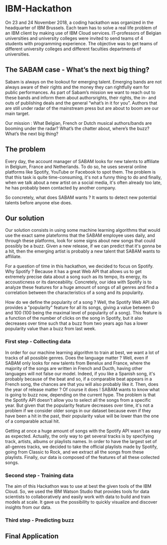 # IBM-Hackathon

On 23 and 24 November 2018, a coding hackathon was organized in the headquarter of IBM Brussels. Each team has to solve a real life problem of an IBM client by making use of IBM Cloud services. IT-professors of Belgian universities and university colleges were invited to send teams of 4 students with programming experience. The objective was to get teams of different university colleges and different faculties departments of universities.


## The SABAM case - What’s the next big thing?

Sabam is always on the lookout for emerging talent. Emerging bands are not always aware of their rights and the money they can rightfully earn for public performances. As part of Sabam’s mission we want to reach out to these bands and inform them about authorsrights, their rights, the in- and outs of publishing deals and the general “what’s in it for you”. Authors that are still under radar of the mainstream press but are about to boom are our main target.

Our mission : What Belgian, French or Dutch musical authors/bands are booming under the radar? What’s the chatter about, where’s the buzz? What’s the next big thing?


## The problem

Every day, the account manager of SABAM looks for new talents to affiliate in Belgium, France and Netherlands. To do so, he uses several online platforms like Spotify, YouTube or Facebook to spot them. The problem is that this task is quite time-consuming, it's not a funny thing to do and finally, when we talk about a new artist on a social media, it's often already too late, he has probably been contacted by another company.

So concretely, what does SABAM wants ? It wants to detect new potential talents before anyone else does.


## Our solution

Our solution consists in using some machine learning algorithms that would use the exact same plateforms that the SABAM employee uses daily, and through these platforms, look for some signs about new songs that could possibly be a buzz. Given a new release, if we can predict that it's gonna be a hit, then the emerging artist is probably a new talent that SABAM wants to affiliate.

For a question of time in this hackathon, we decided to focus on Spotify. Why Spotify ? Because it has a great Web API that allows us to get extremely precise data about a song such as its tempo, its energy, its accousticness or its danceability. Concretely, our idea with Spotify is to analyze these features for a huge amount of songs of all genres and find a correlation between the characteristics of a song and its popularity.

How do we define the popularity of a song ? Well, the Spotify Web API also provides a "popularity" feature for all its songs, giving a value between 0 and 100 (100 being the maximal level of popularity of a song). This feature is a function of the number of clicks on the song in Spotify, but it also decreases over time such that a buzz from two years ago has a lower popularity value than a buzz from last week.


### First step - Collecting data

In order for our machine learning algorithm to train at best, we want a lot of tracks of all possible genres. Does the language matter ? Well, even if SABAM only looks for new talents from Benelux and France, where the majority of the songs are written in French and Ducth, having other languages will not false our model. Indeed, if you like a Spanish song, it's probably because of the beat and so, if a comparable beat appears in a French song, the chances are that you will also probably like it. Then, does the year of release matter ? Of course it does ! SABAM wants to know what is going to buzz now, depending on the current hype. The problem is that the Spotify API doesn't allow you to select all the songs from a specific year. But given that the popularity feature decreases over time, it's not a problem if we consider older songs in our dataset because even if they have been a hit in the past, their popularity value will be lower than the one of a comparable actual hit.

Getting at once a huge amount of songs with the Spotify API wasn't as easy as expected. Actually, the only way to get several tracks is by specifying track, artists, albums or playlists names. In order to have the largest set of all-genres tracks, we decided to take the official playlists made by Spotify, going from Classic to Rock, and we extract all the songs from these playlists. Finally, our data is composed of the features of all these collected songs.


### Second step - Training data

The aim of this Hackathon was to use at best the given tools of the IBM Cloud. So, we used the IBM Watson Studio that provides tools for data scientists to collaboratively and easily work with data to build and train models at scale. It gave us the possibility to quickly visualize and discover insights from our data.



### Third step - Predicting buzz



## Final Application
